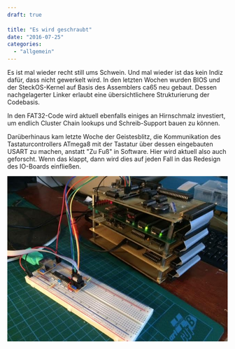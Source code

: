 ```yaml
---
draft: true

title: "Es wird geschraubt"
date: "2016-07-25"
categories: 
  - "allgemein"
---
```


Es ist mal wieder recht still ums Schwein. Und mal wieder ist das kein Indiz dafür, dass nicht gewerkelt wird. In den letzten Wochen wurden BIOS und der SteckOS-Kernel auf Basis des Assemblers ca65 neu gebaut. Dessen nachgelagerter Linker erlaubt eine übersichtlichere Strukturierung der Codebasis.

In den FAT32-Code wird aktuell ebenfalls einiges an Hirnschmalz investiert, um endlich Cluster Chain lookups und Schreib-Support bauen zu können.

Darüberhinaus kam letzte Woche der Geistesblitz, die Kommunikation des Tastaturcontrollers ATmega8 mit der Tastatur über dessen eingebauten USART zu machen, anstatt "Zu Fuß" in Software. Hier wird aktuell also auch geforscht. Wenn das klappt, dann wird dies auf jeden Fall in das Redesign des IO-Boards einfließen.

![f5daf605-fa8e-4a54-bee9-9d807671d973](images/f5daf605-fa8e-4a54-bee9-9d807671d973.jpg)
